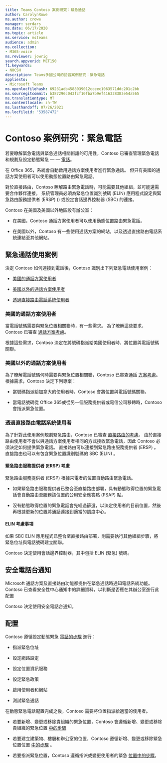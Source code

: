 ```yaml
---
title: Teams Contoso 案例研究：緊急通話
author: CarolynRowe
ms.author: crowe
manager: serdars
ms.date: 06/17/2020
ms.topic: article
ms.service: msteams
audience: admin
ms.collection:
- M365-voice
ms.reviewer: jowrig
search.appverid: MET150
f1.keywords:
- NOCSH
description: Teams多國公司的語音案例研究：緊急電話
appliesto:
- Microsoft Teams
ms.openlocfilehash: 69231adb4588039012cceec1063571ddc201c2bb
ms.sourcegitcommit: b387296c043fcf10fba7b9ef416328383e54a565
ms.translationtype: MT
ms.contentlocale: zh-TW
ms.lasthandoff: 07/26/2021
ms.locfileid: "53587472"
---
```

# <a name="contoso-case-study-emergency-calling"></a>Contoso 案例研究：緊急電話

若要瞭解緊急電話與緊急通話相關術語的可用性，Contoso 已審查管理緊急電話和規劃及設定動態緊急 &mdash; &mdash; [電話](configure-dynamic-emergency-calling.md)。 [](what-are-emergency-locations-addresses-and-call-routing.md)

在 Office 365，系統會自動啟用通話方案使用者進行緊急通話。 但只有美國的通話方案使用者可以使用動態位置路由緊急電話。 

對於直接路由，Contoso 瞭解路由緊急電話時，可能需要其他組組，並可能還需要合作夥伴連接。 系統管理員必須為緊急位置識別號碼 (ELIN) 應用程式設定與緊急路由服務提供者 (ERSP)  () 或設定會話邊界控制器 (SBC) 的連接。

Contoso 在美國及美國以外地區設有辦公室：

- 在美國，Contoso 通話方案使用者可以使用動態位置路由緊急電話。 

- 在美國以外，Contoso 有一些使用通話方案的網站，以及透過直接路由電話系統連結至其他網站。

## <a name="emergency-calling-use-cases"></a>緊急通話使用案例

決定 Contoso 如何連接到電話後，Contoso 識別出下列緊急電話使用案例： 

- [美國的通話方案使用者](#calling-plan-user-in-the-united-states) 

- [美國以外的通話方案使用者](#calling-plan-user-outside-of-the-united-states)

- [透過直接路由電話系統使用者](#user-who-connects-to-phone-system-through-direct-routing )


### <a name="calling-plan-user-in-the-united-states"></a>美國的通話方案使用者  

當電話號碼需要與緊急位置相關聯時，有一些需求。 為了瞭解這些要求，Contoso 已審查 [通話方案考慮](what-are-emergency-locations-addresses-and-call-routing.md#considerations-for-calling-plans)。 

根據這些需求，Contoso 決定在將號碼指派給美國使用者時，將位置與電話號碼關聯。

### <a name="calling-plan-user-outside-of-the-united-states"></a>美國以外的通話方案使用者 

為了瞭解電話號碼何時需要與緊急位置相關聯，Contoso 已審查通話  [方案考慮](what-are-emergency-locations-addresses-and-call-routing.md#considerations-for-calling-plans)。 根據需求，Contoso 決定下列專案：  

-  當號碼指派給加拿大的使用者時，Contoso 會將位置與電話號碼關聯。 

- 當電話號碼從 Office 365或從另一個服務提供者或電信公司移轉時，Contoso 會指派緊急位置。 

### <a name="user-who-connects-to-phone-system-through-direct-routing"></a>透過直接路由電話系統使用者 

為了針對此使用案例規劃緊急路由，Contoso 已審查 [直接路由的考慮](what-are-emergency-locations-addresses-and-call-routing.md#considerations-for-direct-routing)。 由於直接路由使用者不會以與通話方案使用者相同的方式接收緊急電話，因此 Contoso 必須決定如何提供緊急電話。 直接路由可以連接到緊急路由服務提供者 (ERSP) 。 直接路由也可以有包含緊急位置識別號碼的 SBC (ELIN) 。   

#### <a name="emergency-routing-service-provider-ersp-considerations"></a>緊急路由服務提供者 (ERSP) 考慮

緊急路由服務提供者 (ERSP) 根據來電者的位置自動路由緊急電話。  

- 如果緊急路由服務提供者已整合至直接路由部署，具有動態取得位置的緊急電話會自動路由至服務該位置的公用安全應答點 (PSAP) 點。 

- 沒有動態取得位置的緊急電話會先經過篩選，以決定使用者的目前位置，然後再根據更新的位置將通話連接到適當的調度中心。 


#### <a name="elin-considerations"></a>ELIN 考慮事項

如果 SBC ELIN 應用程式已整合至直接路由部署，則需要執行其他組組步驟，將緊急位址與電話號碼建立關聯。  

Contoso 決定使用會話邊界控制器，其中包括 ELIN (緊急) 號碼。  

## <a name="security-desk-notification"></a>安全電話台通知

Microsoft 通話方案及直接路由功能都提供在緊急通話時通知電話系統功能。 Contoso 已查看安全性中心通知中的詳細資料，以判斷是否應在其辦公室進行此配置  

Contoso 決定使用安全電話台通知。

## <a name="configuration"></a>配置 

Contoso 遵循設定動態緊急 [電話的步驟](configure-dynamic-emergency-calling.md) 進行： 

- 指派緊急位址 

- 設定網路設定 

- 設定位置資訊服務 

- 設定緊急政策 

- 啟用使用者和網站 

- 測試緊急通話 

在動態緊急電話配置完成之後，Contoso 需要將位置指派給適當的使用者。  

- 若要新增、變更或移除貴組織的緊急位置，Contoso 會遵循新增、變更或移除貴組織的緊急位置 [中的步驟](add-change-remove-emergency-location-organization.md)

- 若要建立建築物、樓層和辦公室的位置，Contoso 遵循新增、變更或移除緊急位置位置 [中的步驟](add-change-remove-emergency-place-organization.md) 。 

- 若要指派緊急位置，Contoso 遵循指派或變更使用者的緊急 [位置中的步驟](assign-change-emergency-location-user.md)。 

 
